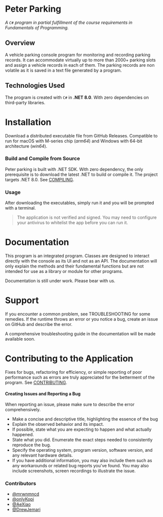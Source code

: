 # Peter Parking
*A `C#` program in partial fulfillment of the course requirements in Fundamentals of Programming.*

## Overview
A vehicle parking console program for monitoring and recording parking records. It can accommodate virtually up to more than 2000+ parking slots and assign a vehicle records in each of them. The parking records are non volatile as it is saved in a text file generated by a program. 

## Technologies Used
The program is created with `C#` in **.NET 8.0**. With zero dependencies on third-party libraries.

# Installation
Download a distributed executable file from GitHub Releases. Compatible to run for macOS with M-series chip (*arm64*) and Windows with 64-bit architecture (*win64*).

### Build and Compile from Source
Peter parking is built with .NET SDK. With zero dependency, the only prerequisite is to download the latest .NET to build or compile it. The project targets .NET 8.0. See [COMPILING](https://github.com/mrwnmncd/peter-parking/blob/master/COMPILING.md).

### Usage
After downloading the executables, simply run it and you will be prompted with a terminal.

> The application is not verified and signed. You may need to configure your antivirus to whitelist the app before you can run it.

# Documentation
This program is an integrated program. Classes are designed to interact directly with the console as its UI and not as an API. The documentation will only explain the methods and their fundamental functions but are not intended for use as a library or module for other programs.

Documentation is still under work. Please bear with us.

# Support
If you encounter a common problem, see TROUBLESHOOTING for some remedies. If the runtime throws an error or you notice a bug, create an issue on GitHub and describe the error.

A comprehensive troubleshooting guide in the documentation will be made available soon.

# Contributing to the Application
Fixes for bugs, refactoring for efficiency, or simple reporting of poor performance such as errors are truly appreciated for the betterment of the program. See [CONTRIBUTING](https://github.com/mrwnmncd/peter-parking/blob/master/CONTRIBUTING.md).

#### Creating Issues and Reporting a Bug
When reporting an issue, please make sure to describe the error comprehensively. 
- Make a concise and descriptive title, highlighting the essence of the bug
- Explain the observed behavior and its impact. 
- If possible, state what you are expecting to happen and what actually happened.
- State what you did. Enumerate the exact steps needed to consistently reproduce the bug.
- Specify the operating system, program version, software version, and any relevant hardware details.
- If you have additional information, you may also include them such as any workarounds or related bug reports you've found. You may also include screenshots, screen recordings to illustrate the issue.

### Contributors
- [@mrwnmncd](https://github.com/mrwnmncd)
- [@onlyKopi](https://github.com/onlyKopi)
- [@AeXiao](https://github.com/AeXiao)
- [@DrewJemari](https://github.com/DrewJemari)